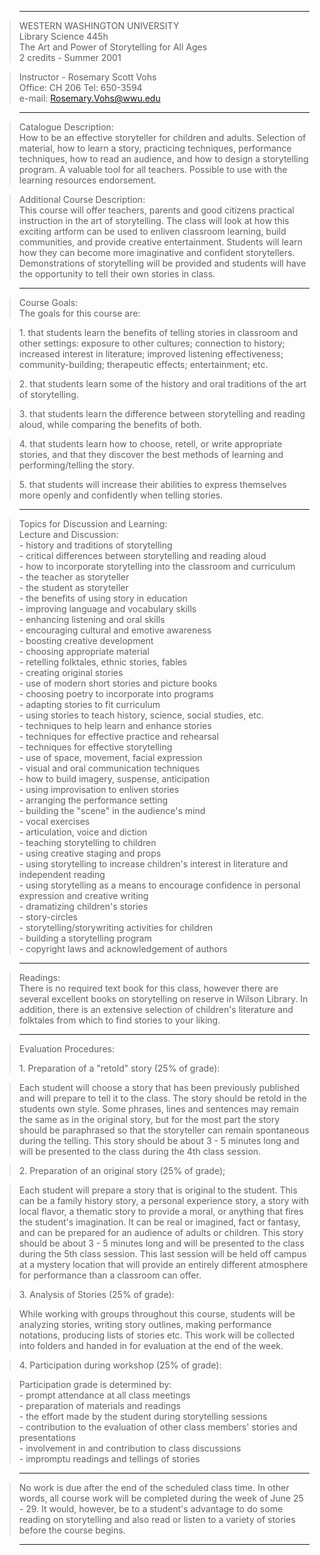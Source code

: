 > * * *

>

>  WESTERN WASHINGTON UNIVERSITY  
>  Library Science 445h  
>  The Art and Power of Storytelling for All Ages  
>  2 credits  -  Summer 2001

>

>  Instructor  -  Rosemary Scott Vohs  
>  Office: CH 206  Tel: 650-3594  
>  e-mail:  Rosemary.Vohs@wwu.edu

>

> * * *

>

>  
>  Catalogue Description:  
>  How to be an effective storyteller for children and adults.  Selection of
material, how to learn a story, practicing techniques, performance techniques,
how to read an audience, and how to design a storytelling program.  A valuable
tool for all teachers.  Possible to use with the learning resources
endorsement.

>

>  Additional Course Description:  
>  This course will offer teachers, parents and good citizens practical
instruction in the art of storytelling.  The class will look at how this
exciting artform can be used to enliven classroom learning, build communities,
and provide creative entertainment. Students will learn how they can become
more imaginative and confident storytellers.  Demonstrations of storytelling
will be provided and students will have the opportunity to tell their own
stories in class.  
>

>

> * * *

>

>  
>  Course Goals:  
>  The goals for this course are:

>

>  1\. that students learn the benefits of telling stories in classroom and
other settings: exposure to other cultures; connection to history; increased
interest in literature; improved listening effectiveness; community-building;
therapeutic effects; entertainment; etc.

>

>  2\. that students learn some of the history and oral traditions of the art
of storytelling.

>

>  3\. that students learn the difference between storytelling and reading
aloud, while comparing the benefits of both.

>

>  4\. that students learn how to choose, retell, or write appropriate
stories, and that they discover the best methods of learning and
performing/telling the story.

>

>  5\. that students will increase their abilities to express themselves more
openly and confidently when telling stories.

>

> * * *

>

>  
>  Topics for Discussion and Learning:  
>  Lecture and Discussion:  
>      \- history and traditions of storytelling  
>   \- critical differences between storytelling and reading aloud  
>   \- how to incorporate storytelling into the classroom and curriculum  
>    \- the teacher as storyteller  
>    \- the student as storyteller  
>   \- the benefits of using story in education  
>   \- improving language and vocabulary skills  
>    \- enhancing listening and oral skills  
>    \- encouraging cultural and emotive awareness  
>    \- boosting creative development  
>   \- choosing appropriate material  
>    \- retelling folktales, ethnic stories, fables  
>    \- creating original stories  
>    \- use of modern short stories and picture books  
>    \- choosing poetry to incorporate into programs  
>   \- adapting stories to fit curriculum  
>    \- using stories to teach history, science, social studies, etc.  
>   \- techniques to help learn and enhance stories  
>   \- techniques for effective practice and rehearsal  
>   \- techniques for effective storytelling  
>    \- use of space, movement, facial expression  
>    \- visual and oral communication techniques  
>    \- how to build imagery, suspense, anticipation  
>   \- using improvisation to enliven stories  
>   \- arranging the performance setting  
>   \- building the "scene" in the audience's mind  
>   \- vocal exercises  
>   \- articulation, voice and diction  
>   \- teaching storytelling to children  
>   \- using creative staging and props  
>   \- using storytelling to increase children's interest in literature and
independent reading  
>   \- using storytelling as a means to encourage confidence in personal
expression and creative writing  
>   \- dramatizing children's stories  
>   \- story-circles  
>   \- storytelling/storywriting activities for children  
>   \- building a storytelling program  
> \- copyright laws and acknowledgement of authors

>

> * * *

>

>  
> Readings:  
> There is no required text book for this class, however there are several
excellent books on storytelling on reserve in Wilson Library.  In addition,
there is an extensive selection of children's literature and folktales from
which to find stories to your liking.  
>

>

> * * *

>

>  
>  Evaluation Procedures:  
>  
>  1\. Preparation of a "retold" story (25% of grade):

>

>   Each student will choose a story that has been previously published and
will prepare to tell it to the class.  The story should be retold in the
students own style.  Some phrases, lines and sentences may remain the same as
in the original story, but for the most part the story should be paraphrased
so that the storyteller can remain spontaneous during the telling.  This story
should be about 3 - 5 minutes long and will be presented to the class during
the 4th class session.

>

>  2\. Preparation of an original story (25% of grade);

>

>   Each student will prepare a story that is original to the student.  This
can be a family history story, a personal experience story, a story with local
flavor, a thematic story to provide a moral, or anything that fires the
student's imagination.  It can be real or imagined, fact or fantasy, and can
be prepared for an audience of adults or children.  This story should be about
3 - 5 minutes long and will be presented to the class during the 5th class
session.  This last session will be held off campus at a mystery location that
will provide an entirely different atmosphere for performance than a classroom
can offer.

>

>  3\. Analysis of Stories (25% of grade):

>

>   While working with groups throughout this course, students will be
analyzing stories, writing story outlines, making performance notations,
producing lists of stories etc.  This work will be collected into folders and
handed in for evaluation at the end of the week.

>

>  4\. Participation during workshop (25% of grade):

>

>   Participation grade is determined by:  
>    \- prompt attendance at all class meetings  
>    \- preparation of materials and readings  
>    \- the effort made by the student during storytelling sessions  
>    \- contribution to the evaluation of other class members' stories and
presentations  
>    \- involvement in and contribution to class discussions  
>    \- impromptu readings and tellings of stories  
>

>

> * * *

>

>  
> No work is due after the end of the scheduled class time.  In other words,
all course work will be completed during the week of June 25 - 29.  It would,
however, be to a student's advantage to do some reading on storytelling and
also read or listen to a variety of stories before the course begins.

>

> * * *


